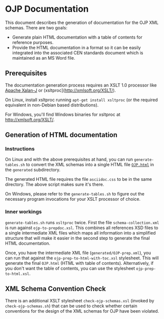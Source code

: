 
# OJP Documentation

This document describes the generation of documentation for the OJP XML schemas. There are two goals:

* Generate plain HTML documentation with a table of contents for reference purposes.
* Provide the HTML documentation in a format so it can be easily integrated into the associated CEN standards document which is maintained as an MS Word file.

## Prerequisites

The documentation generation process requires an XSLT 1.0 processor like [Apache Xalan-J](http://xalan.apache.org/xalan-j/index.html) or (xsltproc](http://xmlsoft.org/XSLT/).

On Linux, install xsltproc running `apt-get install xsltproc` (or the required equivalent in non-Debian based distributions).

For Windows, you'll find Windows binaries for xsltproc at http://xmlsoft.org/XSLT/.

## Generation of HTML documentation

### Instructions

On Linux and with the above prerequisites at hand, you can run `generate-tables.sh` to convert the XML schemas into a single HTML file [`OJP.html`](generated/OJP.html) in the `generated` subdirectory.

The generated HTML file requires the file `asciidoc.css` to be in the same directory. The above script makes sure it's there.

On Windows, please refer to the `generate-tables.sh` to figure out the necessary program invocations for your XSLT processor of choice.

### Inner workings

`generate-tables.sh` runs `xsltproc` twice. First the file `schema-collection.xml` is run against `ojp-to-prepdoc.xsl`. This combines all references XSD files to a single intermediate XML files which maps all information into a simplified structure that will make it easier in the second step to generate the final HTML documentation.

Once, you have the intermediate XML file (`generated/OJP-prep.xml`), you can run that against the `ojp-prep-to-html-with-toc.xsl` stylesheet. This will generate the final `OJP.html` (HTML with table of contents). Alternatively, if you don't want the table of contents, you can use the stylesheet `ojp-prep-to-html.xsl`.

## XML Schema Convention Check

There is an additional XSLT stylesheet `check-ojp-schemas.xsl` (invoked by `check-ojp-schemas.sh`) that can be used to check whether certain conventions for the design
of the XML schemas for OJP have been violated.
